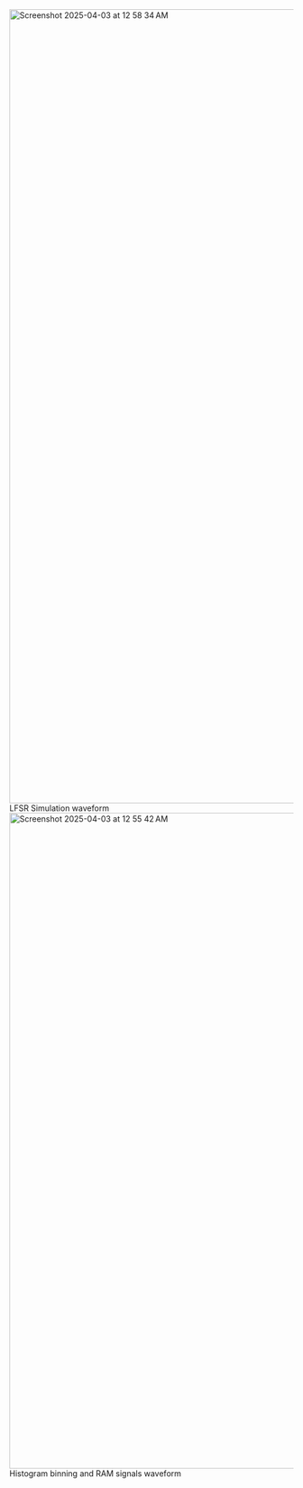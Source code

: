 <img width="1407" alt="Screenshot 2025-04-03 at 12 58 34 AM" src="https://github.com/user-attachments/assets/c96005e6-5ca8-4483-9c58-886360461486" />
LFSR Simulation waveform

<img width="1162" alt="Screenshot 2025-04-03 at 12 55 42 AM" src="https://github.com/user-attachments/assets/fa9c9f16-ad96-43b2-b5ab-bd91ff301496" />
Histogram binning and RAM signals waveform
